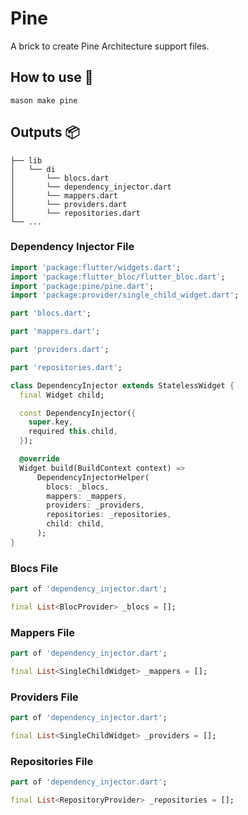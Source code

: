# Pine

A brick to create Pine Architecture support files.

## How to use 🚀

```
mason make pine
```

## Outputs 📦

```
├── lib
│   └── di
│       └── blocs.dart
│       └── dependency_injector.dart
│       └── mappers.dart
│       └── providers.dart
│       └── repositories.dart
└── ...
```

### Dependency Injector File

```dart
import 'package:flutter/widgets.dart';
import 'package:flutter_bloc/flutter_bloc.dart';
import 'package:pine/pine.dart';
import 'package:provider/single_child_widget.dart';

part 'blocs.dart';

part 'mappers.dart';

part 'providers.dart';

part 'repositories.dart';

class DependencyInjector extends StatelessWidget {
  final Widget child;

  const DependencyInjector({
    super.key,
    required this.child,
  });

  @override
  Widget build(BuildContext context) =>
      DependencyInjectorHelper(
        blocs: _blocs,
        mappers: _mappers,
        providers: _providers,
        repositories: _repositories,
        child: child,
      );
}
```

### Blocs File

```dart
part of 'dependency_injector.dart';

final List<BlocProvider> _blocs = [];

```

### Mappers File

```dart
part of 'dependency_injector.dart';

final List<SingleChildWidget> _mappers = [];

```
### Providers File

```dart
part of 'dependency_injector.dart';

final List<SingleChildWidget> _providers = [];

```
### Repositories File

```dart
part of 'dependency_injector.dart';

final List<RepositoryProvider> _repositories = [];

```